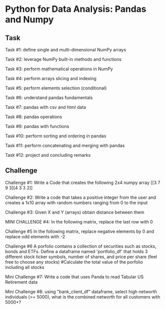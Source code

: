 # Python for Data Analysis: Pandas and Numpy

## Task

Task #1: define single and multi-dimensional NumPy arrays

Task #2: leverage NumPy built-in methods
and functions

Task #3: perform mathematical operations in
NumPy

Task #4: perform arrays slicing and
indexing

Task #5: perform elements selection
(conditional)

Task #6: understand pandas fundamentals

Task #7: pandas with csv and html data

Task #8: pandas operations

Task #9: pandas with functions

Task #10: perform sorting and ordering in
pandas

Task #11: perform concatenating and merging
with pandas

Task #12: project and concluding remarks

## Challenge

Challenge #1: Write a Code that creates the following 2x4 numpy array [[3 7 9 3][4 3 3 2]]

Challenge #2: Write a code that takes a positive integer from the user and creates a 1x10 array with random numbers ranging from 0 to the input

Challenge #3: Given X and Y (arrays) obtain distance between them

MINI CHALLENGE #4: In the following matrix, replace the last row with 0

Challenge #5 In the following matrix, replace negative elements by 0 and replace odd elements with -2

Challenge #6 A porfolio contains a collection of securities such as stocks, bonds and ETFs. Define a dataframe named 'portfolio_df' that holds 3 different stock ticker symbols, number of shares, and price per share (feel free to choose any stocks) #Calculate the total value of the porfolio including all stocks

Mini Challenge #7: Write a code that uses Panda to read Tabular US Retirement data

Mini Challenge #8: using "bank_client_df" dataframe, select high networth individuals (>= 5000), what is the combined networth for all customers with 5000+?